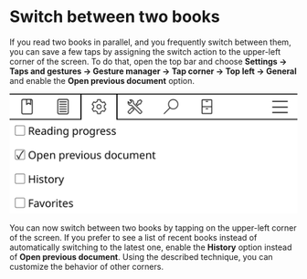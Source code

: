 # Switch between two books

If you read two books in parallel, and you frequently switch between them, you can save a few taps by assigning the switch action to the upper-left corner of the screen. To do that, open the top bar and choose **Settings -> Taps and gestures -> Gesture manager -> Tap corner -> Top left -> General** and enable the **Open previous document** option.

![](img/open-recent.png)

You can now switch between two books by tapping on the upper-left corner of the screen. If you prefer to see a list of recent books instead of automatically switching to the latest one, enable the **History** option instead of **Open previous document**. Using the described technique, you can customize the behavior of other corners.